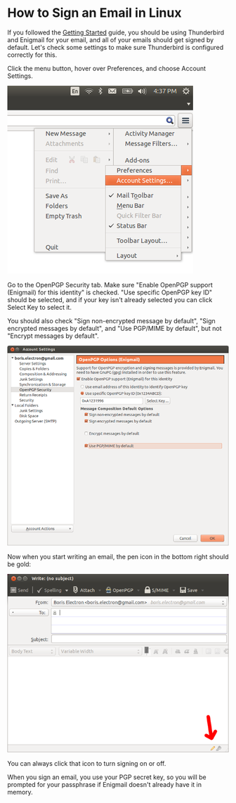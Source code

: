 # How to Sign an Email in Linux

If you followed the [Getting Started](../getting_started/README.md) guide, you should be using Thunderbird and Enigmail for your email, and all of your emails should get signed by default. Let's check some settings to make sure Thunderbird is configured correctly for this.

Click the menu button, hover over Preferences, and choose Account Settings.

![Open Account Settings](../images/linux/thunderbird9.png)

Go to the OpenPGP Security tab. Make sure "Enable OpenPGP support (Enigmail) for this identity" is checked. "Use specific OpenPGP key ID" should be selected, and if your key isn't already selected you can click Select Key to select it.

You should also check "Sign non-encrypted message by default", "Sign encrypted messages by default", and "Use PGP/MIME by default", but not "Encrypt messages by default".

![Account Settings, OpenPGP Security](../images/linux/thunderbird10.png)

Now when you start writing an email, the pen icon in the bottom right should be gold:

![Signing emails](../images/linux/thunderbird12.png)

You can always click that icon to turn signing on or off.

When you sign an email, you use your PGP secret key, so you will be prompted for your passphrase if Enigmail doesn't already have it in memory.

